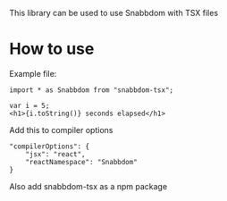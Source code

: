 This library can be used to use Snabbdom with TSX files

# How to use

Example file: 

```
import * as Snabbdom from "snabbdom-tsx";

var i = 5;
<h1>{i.toString()} seconds elapsed</h1>
```

Add this to compiler options

```
"compilerOptions": {
    "jsx": "react",
    "reactNamespace": "Snabbdom"
}
```

Also add snabbdom-tsx as a npm package


